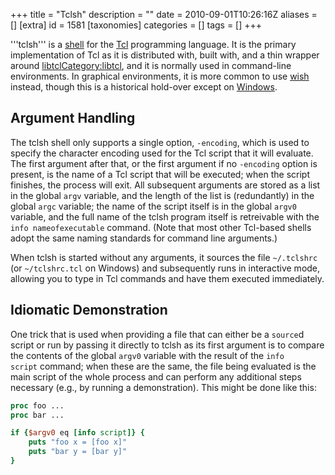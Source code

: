+++
title = "Tclsh"
description = ""
date = 2010-09-01T10:26:16Z
aliases = []
[extra]
id = 1581
[taxonomies]
categories = []
tags = []
+++

'''tclsh''' is a [shell](https://en.wikipedia.org/wiki/Shell_(computing)) for the [Tcl](https://rosettacode.org/wiki/Tcl) programming language. It is the primary implementation of Tcl as it is distributed with, built with, and a thin wrapper around [libtcl](https://rosettacode.org/wiki/libtcl)[Category:libtcl](https://rosettacode.org/wiki/Category:libtcl), and it is normally used in command-line environments. In graphical environments, it is more common to use [wish](https://rosettacode.org/wiki/wish) instead, though this is a historical hold-over except on [Windows](https://rosettacode.org/wiki/Windows).

## Argument Handling
The tclsh shell only supports a single option, <code>-encoding</code>, which is used to specify the character encoding used for the Tcl script that it will evaluate. The first argument after that, or the first argument if no <code>-encoding</code> option is present, is the name of a Tcl script that will be executed; when the script finishes, the process will exit. All subsequent arguments are stored as a list in the global <code>argv</code> variable, and the length of the list is (redundantly) in the global <code>argc</code> variable; the name of the script itself is in the global <code>argv0</code> variable, and the full name of the tclsh program itself is retreivable with the <code>info nameofexecutable</code> command. (Note that most other Tcl-based shells adopt the same naming standards for command line arguments.)

When tclsh is started without any arguments, it sources the file <code>~/.tclshrc</code> (or <code>~/tclshrc.tcl</code> on Windows) and subsequently runs in interactive mode, allowing you to type in Tcl commands and have them executed immediately.

## Idiomatic Demonstration
One trick that is used when providing a file that can either be a <code>source</code>d script or run by passing it directly to tclsh as its first argument is to compare the contents of the global <code>argv0</code> variable with the result of the <code>info script</code> command; when these are the same, the file being evaluated is the main script of the whole process and can perform any additional steps necessary (e.g., by running a demonstration). This might be done like this:


```tcl
proc foo ...
proc bar ...

if {$argv0 eq [info script]} {
    puts "foo x = [foo x]"
    puts "bar y = [bar y]"
}
```

